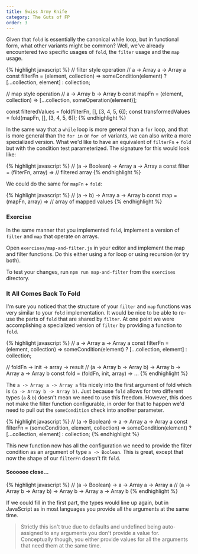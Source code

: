 ```yaml
---
title: Swiss Army Knife
category: The Guts of FP
order: 3
---
```


Given that `fold` is essentially the canonical while loop, but in functional form, what other variants might be common? Well, we've already encountered two specific usages of `fold`, the `filter` usage and the `map` usage.

{% highlight javascript %}
  // filter style operation
  // a -> Array a -> Array a
  const filterFn = (element, collection) =>
    someCondition(element)
      ? [...collection, element]
      : collection;

  // map style operation
  // a -> Array b -> Array b
  const mapFn = (element, collection) => [...collection, someOperation(element)];

  const filteredValues = fold(filterFn, [], [3, 4, 5, 6]);
  const transformedValues = fold(mapFn, [], [3, 4, 5, 6]);
{% endhighlight %}

In the same way that a `while` loop is more general than a `for` loop, and that is more general than the `for in` or `for of` variants, we can also write a more specialized version. What we'd like to have an equivalent of `filterFn` + `fold` but with the condition test parameterized. The signature for this would look like:

{% highlight javascript %}
  // (a -> Boolean) -> Array a -> Array a
  const filter = (filterFn, array) => // filtered array
{% endhighlight %}

We could do the same for `mapFn` + `fold`:

{% highlight javascript %}
  // (a -> b) -> Array a -> Array b
  const map = (mapFn, array) => // array of mapped values
{% endhighlight %}

### Exercise

In the same manner that you implemented `fold`, implement a version of `filter` and `map` that operate on arrays.

Open `exercises/map-and-filter.js` in your editor and implement the map and filter functions. Do this either using a for loop or using recursion (or try both).

To test your changes, run `npm run map-and-filter` from the `exercises` directory.

### It All Comes Back To Fold

I'm sure you noticed that the structure of your `filter` and `map` functions was very similar to your `fold` implementation. It would be nice to be able to re-use the parts of `fold` that are shared by `filter`. At one point we were accomplishing a specialized version of `filter` by providing a function to `fold`.

{% highlight javascript %}
  // a -> Array a -> Array a
  const filterFn = (element, collection) =>
    someCondition(element)
      ? [...collection, element]
      : collection;


  //          foldFn           -> init    -> array   -> result
  // (a -> Array b -> Array b) -> Array b -> Array a -> Array b
  const fold = (foldFn, init, array) => ...
{% endhighlight %}

The `a -> Array a -> Array a` fits nicely into the first argument of fold which is `(a -> Array b -> Array b)`. Just because `fold` allows for two different types (`a` & `b`) doesn't mean we need to use this freedom. However, this does not make the filter function configurable, in order for that to happen we'd need to pull out the `someCondition` check into another parameter.

{% highlight javascript %}
  // (a -> Boolean) -> a -> Array a -> Array a
  const filterFn = (someCondition, element, collection) =>
    someCondition(element)
      ? [...collection, element]
      : collection;
{% endhighlight %}

This new function now has all the configuration we need to provide the filter condition as an argument of type `a -> Boolean`. This is great, except that now the shape of our `filterFn` doesn't fit `fold`.

#### Soooooo close...
{% highlight javascript %}
  // (a -> Boolean) -> a -> Array a -> Array a
  //                  (a -> Array b -> Array b) -> Array b -> Array a -> Array b
{% endhighlight %}

If we could fill in the first part, the types would line up again, but in JavaScript as in most languages you provide all the arguments at the same time.

> Strictly this isn't true due to defaults and undefined being auto-assigned to any arguments you don't provide a value for. Conceptually though, you either provide values for all the arguments that need them at the same time.
